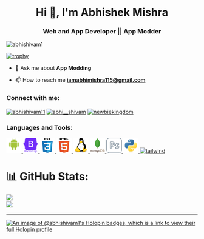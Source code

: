 <h1 align="center">Hi 👋, I'm Abhishek Mishra</h1>
<h3 align="center">Web and App Developer || App Modder</h3>

<p align="left"> <img src="https://komarev.com/ghpvc/?username=abhishivam1&label=Profile%20views&color=0e75b6&style=flat" alt="abhishivam1" /> </p>

[![trophy](https://github-profile-trophy.vercel.app/?username=abhishivam1&theme=darkhub)](https://github.com/abhishivam1/github-profile-trophy)

- 💬 Ask me about **App Modding**

- 📫 How to reach me **iamabhimishra115@gmail.com**

<h3 align="left">Connect with me:</h3>
<p align="left">
<a href="https://twitter.com/abhishivam11" target="blank"><img align="center" src="https://raw.githubusercontent.com/rahuldkjain/github-profile-readme-generator/master/src/images/icons/Social/twitter.svg" alt="abhishivam11" height="30" width="40" /></a>
<a href="https://instagram.com/abhi__shivam" target="blank"><img align="center" src="https://raw.githubusercontent.com/rahuldkjain/github-profile-readme-generator/master/src/images/icons/Social/instagram.svg" alt="abhi__shivam" height="30" width="40" /></a>
<a href="https://www.youtube.com/c/newbiekingdom" target="blank"><img align="center" src="https://raw.githubusercontent.com/rahuldkjain/github-profile-readme-generator/master/src/images/icons/Social/youtube.svg" alt="newbiekingdom" height="30" width="40" /></a>
</p>

<h3 align="left">Languages and Tools:</h3>
<p align="left"> <a href="https://developer.android.com" target="_blank" rel="noreferrer"> <img src="https://raw.githubusercontent.com/devicons/devicon/master/icons/android/android-original-wordmark.svg" alt="android" width="40" height="40"/> </a> <a href="https://getbootstrap.com" target="_blank" rel="noreferrer"> <img src="https://raw.githubusercontent.com/devicons/devicon/master/icons/bootstrap/bootstrap-plain-wordmark.svg" alt="bootstrap" width="40" height="40"/> </a> <a href="https://www.w3schools.com/css/" target="_blank" rel="noreferrer"> <img src="https://raw.githubusercontent.com/devicons/devicon/master/icons/css3/css3-original-wordmark.svg" alt="css3" width="40" height="40"/> </a> <a href="https://www.w3.org/html/" target="_blank" rel="noreferrer"> <img src="https://raw.githubusercontent.com/devicons/devicon/master/icons/html5/html5-original-wordmark.svg" alt="html5" width="40" height="40"/> </a> <a href="https://www.linux.org/" target="_blank" rel="noreferrer"> <img src="https://raw.githubusercontent.com/devicons/devicon/master/icons/linux/linux-original.svg" alt="linux" width="40" height="40"/> </a> <a href="https://www.mongodb.com/" target="_blank" rel="noreferrer"> <img src="https://raw.githubusercontent.com/devicons/devicon/master/icons/mongodb/mongodb-original-wordmark.svg" alt="mongodb" width="40" height="40"/> </a> <a href="https://www.photoshop.com/en" target="_blank" rel="noreferrer"> <img src="https://raw.githubusercontent.com/devicons/devicon/master/icons/photoshop/photoshop-line.svg" alt="photoshop" width="40" height="40"/> </a> <a href="https://www.python.org" target="_blank" rel="noreferrer"> <img src="https://raw.githubusercontent.com/devicons/devicon/master/icons/python/python-original.svg" alt="python" width="40" height="40"/> </a> <a href="https://tailwindcss.com/" target="_blank" rel="noreferrer"> <img src="https://www.vectorlogo.zone/logos/tailwindcss/tailwindcss-icon.svg" alt="tailwind" width="40" height="40"/> </a> </p>

# 📊 GitHub Stats:
![](https://github-readme-stats.vercel.app/api?username=abhishivam1&theme=github_dark_dimmed&hide_border=false&include_all_commits=true&count_private=true)<br/>
![](https://github-readme-stats.vercel.app/api/top-langs/?username=abhishivam1&theme=github_dark_dimmed&hide_border=false&include_all_commits=true&count_private=true&layout=compact)

---

[![An image of @abhishivam1's Holopin badges, which is a link to view their full Holopin profile](https://holopin.me/abhishivam1)](https://holopin.io/@abhishivam1)

